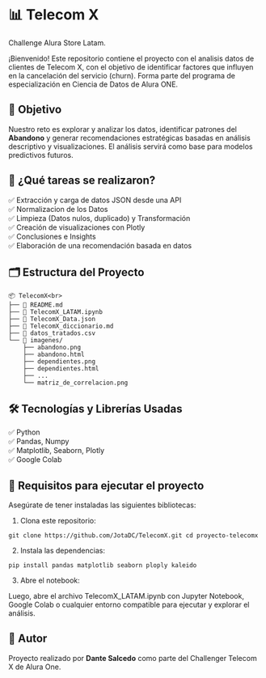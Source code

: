 # 📊 Telecom X
Challenge Alura Store Latam.

¡Bienvenido! Este repositorio contiene el proyecto con el analisis datos de clientes de Telecom X, con el objetivo de identificar factores que influyen en la cancelación del servicio (churn). Forma parte del programa de especialización en Ciencia de Datos de Alura ONE.

## 🎯 Objetivo

Nuestro reto es explorar y analizar los datos, identificar patrones del **Abandono** y generar recomendaciones estratégicas basadas en análisis descriptivo y visualizaciones. El análisis servirá como base para modelos predictivos futuros.

## 🧠 ¿Qué tareas se realizaron?
✅ Extracción y carga de datos JSON desde una API<br>
✅ Normalizacion de los Datos<br>
✅ Limpieza (Datos nulos, duplicado) y Transformación<br>
✅ Creación de visualizaciones con Plotly<br>
✅ Conclusiones e Insights<br>
✅ Elaboración de una recomendación basada en datos<br>

## 🗂️ Estructura del Proyecto
```plaintext
📦 TelecomX<br>
├── 📄 README.md
├── 📄 TelecomX_LATAM.ipynb
├── 📄 TelecomX_Data.json
├── 📄 TelecomX_diccionario.md
├── 📄 datos_tratados.csv
└── 📁 imagenes/
    ├── abandono.png
    ├── abandono.html
    ├── dependientes.png
    ├── dependientes.html
    ├── ...
    └── matriz_de_correlacion.png
```

## 🛠️ Tecnologías y Librerías Usadas

✅ Python<br>
✅ Pandas, Numpy<br>
✅ Matplotlib, Seaborn, Plotly<br>
✅ Google Colab<br>

## 🚀 Requisitos para ejecutar el proyecto

Asegúrate de tener instaladas las siguientes bibliotecas:
1. Clona este repositorio:

`git clone https://github.com/JotaDC/TelecomX.git
cd proyecto-telecomx`

2. Instala las dependencias:

`pip install pandas matplotlib seaborn ploply kaleido`

3. Abre el notebook:

Luego, abre el archivo TelecomX_LATAM.ipynb con Jupyter Notebook, Google Colab o cualquier entorno compatible para ejecutar y explorar el análisis.

## 📌 Autor

Proyecto realizado por **Dante Salcedo** como parte del Challenger Telecom X de Alura One.

